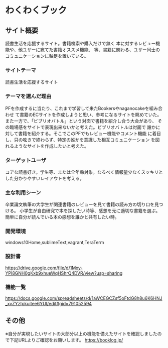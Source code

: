# わくわくブック

## サイト概要
読書生活を応援するサイト。書籍検索や購入だけで無く
本に対するレビュー機能や、他ユザーに宛てた書籍オススメ機能、
等、書籍に関わる、ユザー同士のコミュニケーションに軸足を置いている。

### サイトテーマ
読書生活を応援するサイト

### テーマを選んだ理由
PFを作成するに当たり、これまで学習して来たBookersやnaganocakeを組み合わせ
て書籍のECサイトを作成しようと思い、参考になるサイトを眺めていた。
また一方で、「ビブリオバトル」という対面で書籍を紹介し合う大会があり、
その臨場感をサイトで表現出来ないかと考えた。ビブリオバトルは対面で
誰かに対して書籍を紹介する。そこでこのPFでもレビュー機能やコメント機能
に着目し、只の呟きで終わらず、特定の誰かを意識した相互コミュニケーション
を図れるようなサイトを作成したいと考えた。

### ターゲットユーザ
コアな読書好き。学生等、または全年齢対象。なるべく情報量少なくスッキリとした分かりやすいレイアウトを考える。

### 主な利用シーン
卒業論文執筆の大学生が関連書籍のレビューを見て書籍の読み方の切り口を見つける。
小学生が自由研究で本を探したい時等、感想を元に適切な書籍を選ぶ。
簡単に自分が読んでいる本の感想を誰かと共有したい時。

### 開発環境
windows10Home,sublimeText,vagrant,TeraTerm

### 設計書
https://drive.google.com/file/d/1Mxy-YPI8GNH0gKxb9xhueWqHShrQ4DVR/view?usp=sharing


### 機能一覧
https://docs.google.com/spreadsheets/d/1aWCEGCZsf5oFtdG8h8u6K6HNJ_xvZYztpkuitee6YUI/edit#gid=791052594

## その他
※自分が実現したいサイトの大部分以上の機能を備えたサイトを確認しましたので下記URLよりご確認をお願いします。
https://booklog.jp/